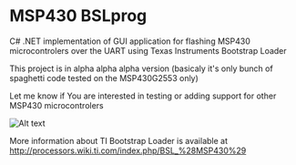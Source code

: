 # MSP430 BSLprog
C# .NET implementation of GUI application for flashing MSP430 microcontrolers over the UART using Texas Instruments Bootstrap Loader

This project is in alpha alpha alpha version (basicaly it's only bunch of spaghetti code tested on the MSP430G2553 only)

Let me know if You are interested in testing or adding support for other MSP430 microcontrolers

![Alt text](http://img.micovo.cz/bslprog_github_screenshot.png "MSP430 BSLprog screenshot")

More information about TI Bootstrap Loader is available at
http://processors.wiki.ti.com/index.php/BSL_%28MSP430%29




